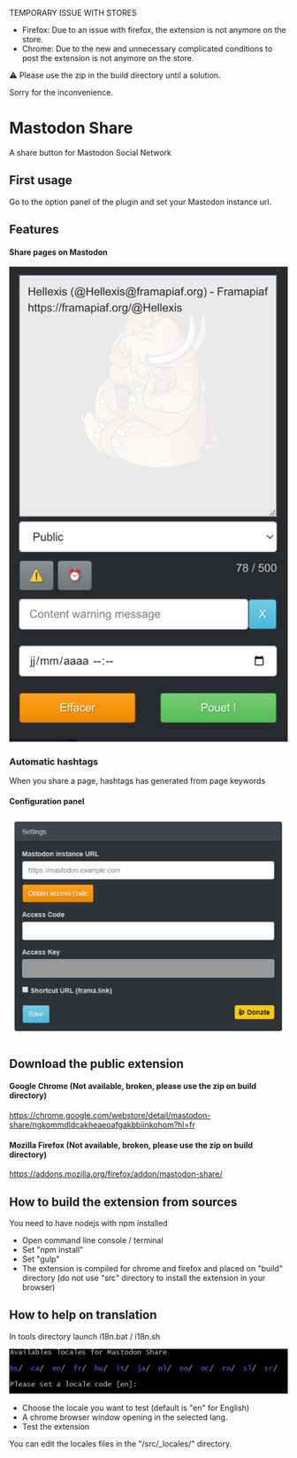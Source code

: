TEMPORARY ISSUE WITH STORES
- Firefox: Due to an issue with firefox, the extension is not anymore on the store.
- Chrome: Due to the new and unnecessary complicated conditions to post the extension is not anymore on the store.

⚠️ Please use the zip in the build directory until a solution.

Sorry for the inconvenience.

# Mastodon Share
A share button for Mastodon Social Network

## First usage
Go to the option panel of the plugin and set your Mastodon instance url.

## Features

#### Share pages on Mastodon
![Share pages](screenshots/share-pages.png)

### Automatic hashtags
When you share a page, hashtags has generated from page keywords

#### Configuration panel
![Configuration panel](screenshots/settings.png)


## Download the public extension

#### Google Chrome (Not available, broken, please use the zip on build directory)
https://chrome.google.com/webstore/detail/mastodon-share/ngkommdldcakheaeoafgakbbiinkohom?hl=fr

#### Mozilla Firefox (Not available, broken, please use the zip on build directory)
https://addons.mozilla.org/firefox/addon/mastodon-share/


## How to build the extension from sources
You need to have nodejs with npm installed
- Open command line console / terminal
- Set "npm install"
- Set "gulp"
- The extension is compiled for chrome and firefox and placed on "build" directory (do not use "src" directory to install the extension in your browser)

## How to help on translation

In tools directory launch i18n.bat / i18n.sh
  
![i18n tool](screenshots/terminal-i18n.jpg)
  
- Choose the locale you want to test (default is "en" for English)
- A chrome browser window opening in the selected lang.
- Test the extension
  
 You can edit the locales files in the "/src/_locales/" directory.
 





